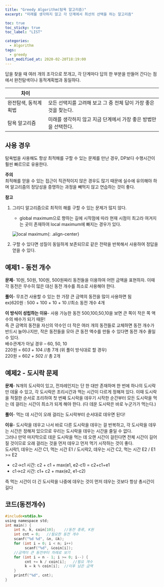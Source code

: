 ```yaml
---
title: "Greedy Algorithm(탐욕 알고리즘)"
excerpt: "미래를 생각하지 않고 각 단계에서 최선의 선택을 하는 알고리즘"

toc: true
toc_sticky: true
toc_label: "LIST"

categories:
  - Algorithm
tags:
  - greedy
last_modified_at: 2020-02-20T18:19:00
---
```

답을 찾을 때 여러 개의 조각으로 쪼개고, 각 단계마다 답의 한 부분을 만들어 간다는 점에서 완전탐색이나 동적계획법과 동일하다.  

|차이|   |
|----|----|
|완전탐색, 동적계획법|모든 선택지를 고려해 보고 그 중 전체 답이 가장 좋은 것을 찾는다.|
|탐욕 알고리즘|미래를 생각하지 않고 지금 단계에서 가장 좋은 방법만을 선택한다.|

사용 경우  
----------  
탐욕법을 사용해도 항상 최적해를 구할 수 있는 문제를 만난 경우, DP보다 수행시간이 훨씬 빠르므로 유용한다.  


**주의**  
최적해를 얻을 수 있는 접근이 직관적이지 않은 경우도 많기 때문에 실수에 유의해야 하며 알고리즘의 정당성을 증명하는 과정을 빼먹지 않고 연습하는 것이 좋다.  


**참고**  
1. 그리디 알고리즘으로 최적의 해를 구할 수 있는 문제가 많지 않다.
	- global maximum으로 향하는 길에 시작점에 따라 현재 시점이 최고라 여겨지는 곳이 존재하여 local maximum에 빠지는 경우가 있다.  


	![local maximum](https://yuksangeun.github.io/assets/images/greedy_localmaximum.png){: .align-center}  


2. 구할 수 있다면 성질이 동일하게 보존되므로 같은 전략을 반복해서 사용하여 정답을 얻을 수 있다.  

예제1 - 동전 개수  
-----------------------------------------------------  
**문제**- 10원, 50원, 100원, 500원짜리 동전들을 이용하여 어떤 금액을 표현하자. 이때 각 동전은 무수히 많은 대신 동전 개수를 최소로 사용해야 한다.  


**풀이**- 무조건 사용할 수 있는 한 가장 큰 금액의 동전을 많이 사용하면 됨  
ex)620원 : 500 + 100 + 10 + 10 //최소 동전 개수 4개  


**이 방식이 성립하는 이유**-  사용 가능한 동전 500,100,50,10을 보면 큰 쪽이 작은 쪽 액수의 배수가 되기 때문!  
즉 큰 금액의 동전을 자신의 약수인 더 작은 여러 개의 동전들로 교체하면 동전 개수가 반드시 늘어나지만, 작은 동전들을 모아 큰 동전 액수를 만들 수 있다면 동전 개수 줄일 수 있다.  
배수관계가 아닐 경우 – 60, 50, 10  
220원 = 60*3 + 10*4 //총 7개 (위 풀이 방식대로 할 경우)  
220원 = 60*2 + 50*2 // 총 2개  

예제2 - 도시락 문제  
---------------------------------------------------  
**문제**- N개의 도시락이 있고, 전자레인지는 단 한 대만 존재하며 한 번에 하나의 도시락만 데울 수 있고, 각 도시락은 조리시간과 먹는 시간이 다르게 정해져 있다. 이때 도시락을 적절한 순서로 조리하여 첫 번째 도시락을 데우기 시작한 순간부터 모든 도시락을 먹는 데 걸리는 시간이 최소가 되게 해야 한다. (다 데운 도시락은 바로 누군가가 먹는다.)  


**풀이**- 먹는 데 시간이 오래 걸리는 도시락부터 순서대로 데우면 된다!  


**이유**- 도시락을 데우고 나서 바로 다른 도시락을 데우는 걸 반복하고, 각 도시락을 데우는 시간은 정해져 있으므로 우리는 도시락을 데우는 시간을 줄일 수 없다.  
그러나 만약 마지막으로 데운 도시락을 먹는 데 오랜 시간이 걸린다면 전체 시간이 길어질 것이므로 오래 걸리는 것을 먼저 데우고 먼저 먹기 시작하는 것이 좋다.  
도시락1, 데우는 시간 C1, 먹는 시간 E1 / 도시락2, 데우는 시간 C2, 먹는 시간 E2 / E1 >= E2  
* c2->c1 시간: c2 + c1 + max(e1, e2-c1) = c2+c1+e1  
* c1->c2 시간: c1+ c2 + max(e2, e1-c2)  

즉 먹는 시간이 더 긴 도시락을 나중에 데우는 것이 먼저 데우는 것보다 항상 총시간이 길다  

코드(동전개수)  
-------------------- 
 ``` c  
#include<stdio.h>  
using namespace std;
int main() {
     int n, k, coin[10];	//동전 종류, K원
     int cnt = 0;	//필요한 동전 개수
     scanf("%d %d", &n, &k);
     for (int i = 0; i < n; i++)
          scanf("%d", &coin[i]);
     //금액이 큰 동전부터 차례로 보기
     for (int i = n - 1; i >= 0; i--) {
          cnt += k / coin[i];	//필요 개수
          k = k % coin[i];	//이후 남은 금액
     }
     printf("%d", cnt);
}
```  